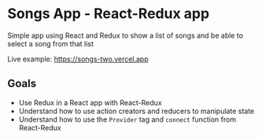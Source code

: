 # Songs App - React-Redux app

Simple app using React and Redux to show a list of songs and be able to select a song from that list

Live example: https://songs-two.vercel.app

## Goals

- Use Redux in a React app with React-Redux
- Understand how to use action creators and reducers to manipulate state
- Understand how to use the `Provider` tag and `connect` function from React-Redux

